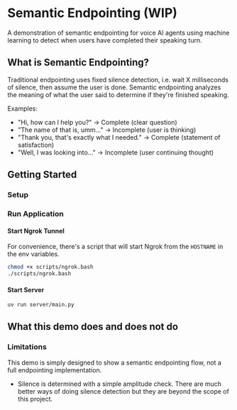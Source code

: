 # Semantic Endpointing (WIP)

A demonstration of semantic endpointing for voice AI agents using machine learning to detect when users have completed their speaking turn.

## What is Semantic Endpointing?

Traditional endpointing uses fixed silence detection, i.e. wait X milliseconds of silence, then assume the user is done. Semantic endpointing analyzes the meaning of what the user said to determine if they're finished speaking.

Examples:

- "Hi, how can I help you?" → Complete (clear question)
- "The name of that is, umm..." → Incomplete (user is thinking)
- "Thank you, that's exactly what I needed." → Complete (statement of satisfaction)
- "Well, I was looking into..." → Incomplete (user continuing thought)

## Getting Started

### Setup

### Run Application

#### Start Ngrok Tunnel

For convenience, there's a script that will start Ngrok from the `HOSTNAME` in the env variables.

```bash
chmod +x scripts/ngrok.bash
./scripts/ngrok.bash
```

#### Start Server

```bash
uv run server/main.py
```

## What this demo does and does not do

### Limitations

This demo is simply designed to show a semantic endpointing flow, not a full endpointing implementation.

- Silence is determined with a simple amplitude check. There are much better ways of doing silence detection but they are beyond the scope of this project.
